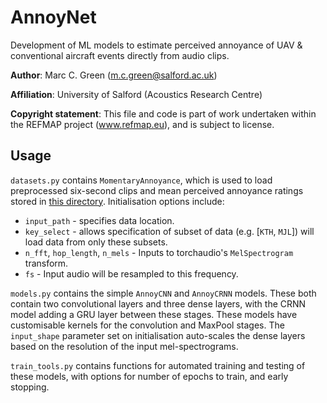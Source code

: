 # AnnoyNet
Development of ML models to estimate perceived annoyance of UAV & conventional 
aircraft events directly from audio clips.

**Author**: Marc C. Green (m.c.green@salford.ac.uk)

**Affiliation**: University of Salford (Acoustics Research Centre)

**Copyright statement**: This file and code is part of work undertaken within
the REFMAP project (www.refmap.eu), and is subject to license.

## Usage
`datasets.py` contains `MomentaryAnnoyance`, which is used to load preprocessed
six-second clips and mean perceived annoyance ratings stored in 
[this directory](https://testlivesalfordac-my.sharepoint.com/:f:/g/personal/m_c_green_salford_ac_uk/EqiEsZYyrSxAnTaVOIeMpWEB5GGZATPuuPiL-9rI3i4oig?e=b6yJwB).
Initialisation options include:
* `input_path` - specifies data location.
* `key_select` - allows specification of subset of data (e.g. [`KTH`, `MJL`]) will
  load data from only these subsets.
* `n_fft`, `hop_length`, `n_mels` - Inputs to torchaudio's `MelSpectrogram` transform.
* `fs` - Input audio will be resampled to this frequency.

`models.py` contains the simple `AnnoyCNN` and `AnnoyCRNN` models. These both
contain two convolutional layers and three dense layers, with the CRNN model
adding a GRU layer between these stages. These models have customisable kernels
for the convolution and MaxPool stages. The `input_shape` parameter set on
initialisation auto-scales the dense layers based on the resolution of the input
mel-spectrograms.

`train_tools.py` contains functions for automated training and testing of these 
models, with options for number of epochs to train, and early stopping.